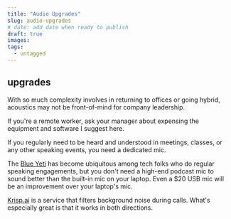 ```yaml
---
title: "Audio Upgrades"
slug: audio-upgrades
# date: add date when ready to publish
draft: true
images:
tags:
  - untagged
---
```


## upgrades

With so much complexity involves in returning to offices or going hybrid,
acoustics may not be front-of-mind for company leadership.

If you're a remote worker, ask your manager about expensing the equipment and software I suggest here.

If you regularly need to be heard and understood in meetings, classes,
or any other speaking events, you need a dedicated mic.

The [Blue Yeti](https://www.bluemic.com/en-us/products/yeti/)
has become ubiquitous among tech folks who do regular speaking engagements,
but you don't need a high-end podcast mic to sound better than the built-in mic on your laptop.
Even a $20 USB mic will be an improvement over your laptop's mic.

[Krisp.ai](https://krisp.ai) is a service that filters background noise during calls.
What's especially great is that it works in both directions.

